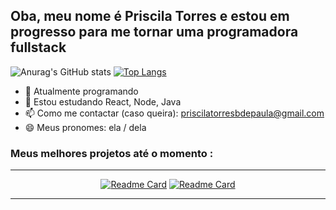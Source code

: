 ## Oba, meu nome é Priscila Torres e estou em progresso para me tornar uma programadora fullstack

![Anurag's GitHub stats](https://github-readme-stats.vercel.app/api?username=PrieTorres&show_icons=true&theme=radical)
[![Top Langs](https://github-readme-stats.vercel.app/api/top-langs/?username=PrieTorres&layout=compact)](https://github.com/PrieTorres?tab=repositories)

- 🔭 Atualmente programando
- 🌱 Estou estudando React, Node, Java
- 📫 Como me contactar (caso queira): priscilatorresbdepaula@gmail.com
- 😄 Meus pronomes: ela / dela

### Meus melhores projetos até o momento :
<hr>
<div align="center">

 [![Readme Card](https://github-readme-stats.vercel.app/api/pin/?username=PrieTorres&repo=Ramen-commerce)](https://github.com/PrieTorres/Ramen-commerce)
 [![Readme Card](https://github-readme-stats.vercel.app/api/pin/?username=PrieTorres&repo=space-warrior)](https://github.com/PrieTorres/space-warrior)
 
</div>

<hr>

